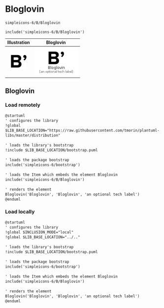 # Bloglovin


```text
simpleicons-6/B/Bloglovin
```

```text
include('simpleicons-6/B/Bloglovin')
```



| Illustration | Bloglovin |
| :---: | :---: |
| ![illustration for Illustration](../../simpleicons-6/B/Bloglovin.png) | ![illustration for Bloglovin](../../simpleicons-6/B/Bloglovin.Local.png) |




## Bloglovin

### Load remotely
```plantuml
@startuml
' configures the library
!global $LIB_BASE_LOCATION="https://raw.githubusercontent.com/tmorin/plantuml-libs/master/distribution"

' loads the library's bootstrap
!include $LIB_BASE_LOCATION/bootstrap.puml

' loads the package bootstrap
include('simpleicons-6/bootstrap')

' loads the Item which embeds the element Bloglovin
include('simpleicons-6/B/Bloglovin')

' renders the element
Bloglovin('Bloglovin', 'Bloglovin', 'an optional tech label')
@enduml
```

### Load locally
```plantuml
@startuml
' configures the library
!global $INCLUSION_MODE="local"
!global $LIB_BASE_LOCATION="../.."

' loads the library's bootstrap
!include $LIB_BASE_LOCATION/bootstrap.puml

' loads the package bootstrap
include('simpleicons-6/bootstrap')

' loads the Item which embeds the element Bloglovin
include('simpleicons-6/B/Bloglovin')

' renders the element
Bloglovin('Bloglovin', 'Bloglovin', 'an optional tech label')
@enduml
```

